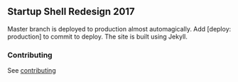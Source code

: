 ## Startup Shell Redesign 2017

Master branch is deployed to production almost automagically. Add [deploy: production] to commit to deploy. The site is built using Jekyll.

### Contributing

See [contributing](CONTRIBUTING.md)
